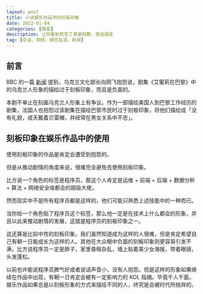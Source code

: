 ```yaml
---
layout: post
title: 小谈娱乐作品中的刻板印象
date: 2022-01-04
categories: [随笔]
description: 让你看到死宅了真是抱歉，我这就走
tag: [杂谈，网络，胡言乱语，新闻]
---
```


## 前言

BBC 的一篇 [新闻](https://www.bbc.com/zhongwen/simp/world-59857099) 提到，乌克兰文化部长向网飞抱怨说，剧集《艾蜜莉在巴黎》中的乌克兰人形象的描绘过于刻板印象，而且是负面的。

本剧不单止在刻画乌克兰人形象上有争议。作为一部描绘美国人到巴黎工作经历的剧集，法国人也抱怨过该剧集在描绘巴黎市民时过于刻板印象，将他们描绘成「没有礼貌，成天戴着贝雷帽，并经常在男女关系中不忠」。

## 刻板印象在娱乐作品中的使用

使用刻板印象的作品是肯定会遭受到抱怨的。

但是从推动剧情的角度来说，很难完全避免去使用刻板印象。

比方说一个角色的标签是程序员，那这个人肯定是运维 + 前端 + 后端 + 数据分析 + 算法 + 网络安全啥都会的超级大佬。

然而现实中不是所有程序员都是这样的，他们可能只熟悉上述技能中的一种而已。

当你给一个角色贴了程序员这个标签，那么他一定是在技术上什么都会的形象，并且以此来推动剧情的发展，这就是程序员的刻板印象之一。

这还算是比较中性的刻板印象。我们虽然知道成为这样的人很难，但是肯定希望自己有朝一日能成长为这样的人。其他在大众眼中负面的刻板印象则更容易引发不满，比方说程序员一定是胖子，家里昏暗杂乱，墙上贴着美少女海报，带着眼镜，头发蓬松。

以前也许能说程序员脾气好或者说话声音小，没有人抱怨。但是这样的形象如果继续在作品中出现，有朝一日肯定会被有一定影响力的 KOL 指摘。毕竟千人千面，娱乐作品如果总是以刻板形象的方式来描绘不同的人，终究是会被时代所抛弃的。
